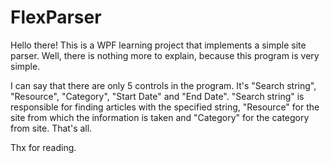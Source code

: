 # FlexParser

Hello there! This is a WPF learning project that implements a simple site parser. Well, there is nothing more to explain, because this program is very simple. 

I can say that there are only 5 controls in the program. It's "Search string", "Resource", "Category", "Start Date" and "End Date".
"Search string" is responsible for finding articles with the specified string, "Resource" for the site from which the information is taken and "Category" for the category from site.
That's all.

Thx for reading.
